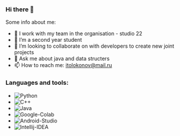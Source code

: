 ### Hi there 👋


Some info about me:

- 🔭 I work with my team in the organisation - studio 22
- 🌱 I’m a second year student
- 👯 I’m looking to collaborate on with developers to create new joint projects
- 💬 Ask me about java and data structers
- 📫 How to reach me: itolokonov@mail.ru

### Languages and tools:
- ![Python](https://img.shields.io/badge/-Python-FFCC22?style-for-the-badge&logo=python)
- ![C++](https://img.shields.io/badge/-C++-00599C?style=for-the-badge&logo=c%2b%2b)
- ![Java](https://img.shields.io/badge/-Java-red?style=for-the-badge&logo=java)
- ![Google-Colab](https://img.shields.io/badge/-Colab-white?style-for-the-badge&logo=google-colab)
- ![Android-Studio](https://img.shields.io/badge/-Android_Studio-white?style=for-the-badge&logo=android-studio)
- ![Intellij-IDEA](https://img.shields.io/badge/Intellij-IDEA??style=for-the-badge&logo=https://simpleicons.org/icons/intellijidea.svg)
